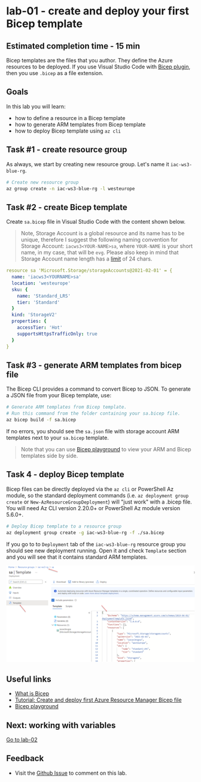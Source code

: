 # lab-01 - create and deploy your first Bicep template

## Estimated completion time - 15 min

Bicep templates are the files that you author. They define the Azure resources to be deployed.
If you use Visual Studio Code with [Bicep plugin](https://marketplace.visualstudio.com/items?itemName=ms-azuretools.vscode-bicep), then you use `.bicep` as a file extension. 

## Goals

In this lab you will learn:
* how to define a resource in a Bicep template
* how to generate ARM templates from Bicep template
* how to deploy Bicep template using `az cli`

## Task #1 - create resource group

As always, we start by creating new resource group. Let's name it `iac-ws3-blue-rg`.

```bash
# Create new resource group
az group create -n iac-ws3-blue-rg -l westeurope
```

## Task #2 - create Bicep template

Create `sa.bicep` file in Visual Studio Code with the content shown below. 

> Note, Storage Account is a global resource and its name has to be unique, therefore I suggest the following naming convention for Storage Account: `iacws3<YOUR-NAME>sa`, where `YOUR-NAME` is your short name, in my case, that will be `evg`. Please also keep in mind that Storage Account name length has a [limit](https://docs.microsoft.com/en-us/azure/azure-resource-manager/management/resource-name-rules#microsoftstorage) of 24 chars.

```yaml
resource sa 'Microsoft.Storage/storageAccounts@2021-02-01' = {
  name: 'iacws3<YOURNAME>sa'
  location: 'westeurope'
  sku: {
    name: 'Standard_LRS'
    tier: 'Standard'
  }
  kind: 'StorageV2'
  properties: {
    accessTier: 'Hot'
    supportsHttpsTrafficOnly: true
  }
}
```

## Task #3 - generate ARM templates from bicep file

The Bicep CLI provides a command to convert Bicep to JSON. To generate a JSON file from your Bicep template, use:

```bash
# Generate ARM templates from Bicep template.
# Run this command from the folder containing your sa.bicep file.
az bicep build -f sa.bicep
```

If no errors, you should see the `sa.json` file with storage account ARM templates next to your `sa.bicep` template. 

> Note that you can use [Bicep playground](https://bicepdemo.z22.web.core.windows.net/) to view your ARM and Bicep templates side by side. 

## Task 4 - deploy Bicep template

Bicep files can be directly deployed via the `az cli` or PowerShell Az module, so the standard deployment commands (i.e. `az deployment group create` or `New-AzResourceGroupDeployment`) will "just work" with a .bicep file. You will need Az CLI version 2.20.0+ or PowerShell Az module version 5.6.0+.


```bash
# Deploy Bicep template to a resource group
az deployment group create -g iac-ws3-blue-rg -f ./sa.bicep
```

If you go to to `Deployment` tab of the `iac-ws3-blue-rg` resource group you should see new deployment running. Open it and check `Template` section and you will see that it contains standard ARM templates. 

![arm](images/deployments-arm.png)

## Useful links

* [What is Bicep](https://docs.microsoft.com/en-us/azure/azure-resource-manager/templates/bicep-overview/?WT.mc_id=AZ-MVP-5003837)
* [Tutorial: Create and deploy first Azure Resource Manager Bicep file](https://docs.microsoft.com/en-us/azure/azure-resource-manager/templates/bicep-tutorial-create-first-bicep?tabs=azure-cli&WT.mc_id=AZ-MVP-5003837)
* [Bicep playground](https://bicepdemo.z22.web.core.windows.net/)

## Next: working with variables

[Go to lab-02](../lab-02/readme.md)

## Feedback

* Visit the [Github Issue](https://github.com/evgenyb/aks-workshops/issues/26) to comment on this lab. 